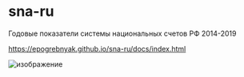 # sna-ru
Годовые показатели системы национальных счетов РФ 2014-2019

<https://epogrebnyak.github.io/sna-ru/docs/index.html>


![изображение](https://user-images.githubusercontent.com/9265326/104941196-cd223d00-59c3-11eb-916d-dc8ee32f5395.png)
